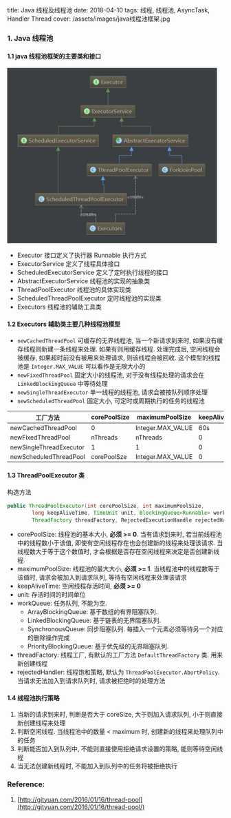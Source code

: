 title: Java 线程及线程池
date: 2018-04-10
tags: 线程, 线程池, AsyncTask, Handler Thread
cover: /assets/images/java线程池框架.jpg

### 1. Java 线程池

#### 1.1 java 线程池框架的主要类和接口

![java线程池框架](../../assets/images/java线程池框架.jpg)

- Executor 接口定义了执行器 Runnable 执行方式
- ExecutorService 定义了线程具体接口
- ScheduledExecutorService 定义了定时执行线程的接口
- AbstractExecutorService 线程池的实现的抽象类
- ThreadPoolExecutor 线程池的具体实现类
- ScheduledThreadPoolExecutor 定时线程池的实现类
- Executors 线程池的辅助工具类

#### 1.2 Executors 辅助类主要几种线程池模型

- `newCachedThreadPool` 可缓存的无界线程池, 当一个新请求到来时, 如果没有缓存线程则新建一条线程来处理. 如果有则用缓存线程. 处理完成后, 空闲线程会被缓存, 如果超时前没有被用来处理请求, 则该线程会被回收. 这个模型的线程池是 `Integer.MAX_VALUE` 可以看作是无限大小的
- `newFixedThreadPool` 固定大小的线程池, 对于没有线程处理的请求会在 `LinkedBlockingQueue` 中等待处理
- `newSingleThreadExecutor` 单一线程的线程池, 请求会被按队列顺序处理
- `newScheduledThreadPool` 固定大小, 可定时或周期执行的任务的线程池

| 工厂方法                | corePoolSize | maximumPoolSize   | keepAliveTime | workQueue           |
| ----------------------- | ------------ | ----------------- | ------------- | ------------------- |
| newCachedThreadPool     | 0            | Integer.MAX_VALUE | 60s           | SynchronousQueue    |
| newFixedThreadPool      | nThreads     | nThreads          | 0             | LinkedBlockingQueue |
| newSingleThreadExecutor | 1            | 1                 | 0             | LinkedBlockingQueue |
| newScheduledThreadPool  | corePoolSze  | Integer.MAX_VALUE | 0             | DelayedWorkQueue    |

#### 1.3 ThreadPoolExecutor 类

构造方法

```java
public ThreadPoolExecutor(int corePoolSize, int maximumPoolSize,
        long keepAliveTime, TimeUnit unit, BlockingQueue<Runnable> workQueue,
        ThreadFactory threadFactory, RejectedExecutionHandle rejectedHandler);
```

- corePoolSize: 线程池的基本大小, **必须 >= 0**. 当有请求到来时, 若当前线程池中的线程数小于该值, 即使有空闲线程存在也会创建新的线程来处理该请求. 当线程数大于等于这个数值时, 才会根据是否存在空闲线程来决定是否创建新线程.
- maximumPoolSize: 线程池的最大大小, **必须 >= 1**. 当线程池中的线程数等于该值时, 请求会被加入到请求队列, 等待有空闲线程来处理该请求
- keepAliveTime: 空闲线程存活时间, **必须 >= 0**
- unit: 存活时间的时间单位
- workQueue: 任务队列, 不能为空.
    - ArrayBlockingQueue: 基于数组的有界阻塞队列.
    - LinkedBlockingQueue: 基于链表的无界阻塞队列.
    - SynchronousQueue: 同步阻塞队列. 每插入一个元素必须等待另一个对应的删除操作完成
    - PriorityBlockingQueue: 基于优先级的无界阻塞队列.
- threadFactory: 线程工厂, 有默认的工厂方法 `DefaultThreadFactory` 类. 用来新创建线程
- rejectedHandler: 线程饱和策略, 默认为 `ThreadPoolExecutor.AbortPolicy`. 当请求无法加入到请求队列时, 请求被拒绝时的处理方法

#### 1.4 线程池执行策略

1. 当新的请求到来时, 判断是否大于 coreSize, 大于则加入请求队列, 小于则直接新创建线程来处理
2. 判断空闲线程. 当线程池中的数量 < maximum 时, 创建新的线程来处理队列中的任务
3. 判断能否加入到队列中, 不能则直接使用拒绝请求设置的策略, 能则等待空闲线程
4. 当无法创建新线程时, 不能加入到队列中的任务将被拒绝执行

### Reference:

1. [http://gityuan.com/2016/01/16/thread-pool](http://gityuan.com/2016/01/16/thread-pool/)
